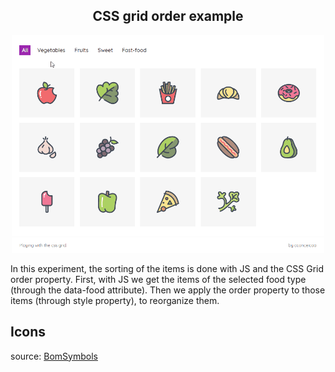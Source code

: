 <h2 align="center">CSS grid order example</h2>
<p align="center">
  <img width="500" src="extras/css-grid-order.gif">
</p>

<p>In this experiment, the sorting of the items is done with JS and the CSS Grid order property.
First, with JS we get the items of the selected food type (through the data-food attribute). Then we apply the order property to those items (through style property), to reorganize them.
</p>

## Icons
source: <a href="https://www.iconfinder.com/iconsets/food-set-3">BomSymbols</a>

